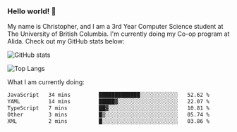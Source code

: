### Hello world! 👋
My name is Christopher, and I am a 3rd Year Computer Science student at The University of British Columbia. I'm currently doing my Co-op program at Alida.
Check out my GitHub stats below: 

![GitHub stats](https://github-readme-stats-chrishadrian.vercel.app/api?username=chrishadrian&hide=contribs,issues&count_private=true&show_icons=true&theme=tokyonight)

![Top Langs](https://github-readme-stats-chrishadrian.vercel.app/api/top-langs/?username=chrishadrian&exclude_repo=prodify,cpsc221&layout=compact&theme=tokyonight&langs_count=4)

What I am currently doing:
<!--START_SECTION:waka-->

```txt
JavaScript   34 mins         █████████████░░░░░░░░░░░░   52.62 %
YAML         14 mins         █████▓░░░░░░░░░░░░░░░░░░░   22.07 %
TypeScript   7 mins          ██▓░░░░░░░░░░░░░░░░░░░░░░   10.81 %
Other        3 mins          █▒░░░░░░░░░░░░░░░░░░░░░░░   05.74 %
XML          2 mins          █░░░░░░░░░░░░░░░░░░░░░░░░   03.86 %
```

<!--END_SECTION:waka-->
<!-- [![willianrod's wakatime stats](https://github-readme-stats.vercel.app/api/wakatime?username=chrishadrian)](https://github.com/anuraghazra/github-readme-stats) -->

<!--
- 🔭 I’m currently working on ...
- 🌱 I’m currently learning ...
- 👯 I’m looking to collaborate on ...
- 🤔 I’m looking for help with ...
- 💬 Ask me about ...
- 📫 How to reach me: ...
- 😄 Pronouns: ...
- ⚡ Fun fact: ...
-->
